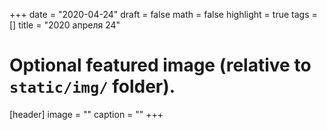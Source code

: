 +++
date = "2020-04-24"
draft = false
math = false
highlight = true
tags = []
title = "2020 апреля 24"
# Optional featured image (relative to `static/img/` folder).
[header]
image = ""
caption = ""
+++
